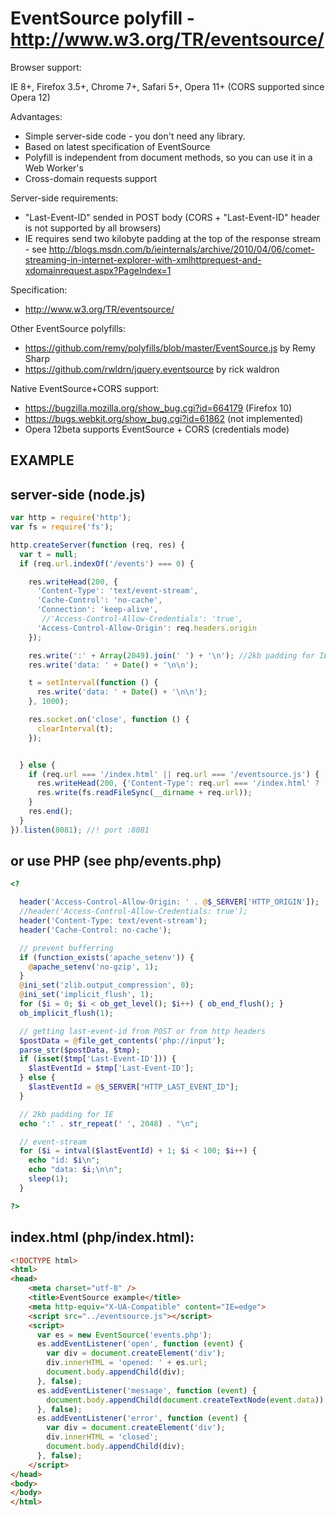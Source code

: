 EventSource polyfill - http://www.w3.org/TR/eventsource/
========================================================

  Browser support:

  IE 8+, Firefox 3.5+, Chrome 7+, Safari 5+, Opera 11+ (CORS supported since Opera 12)

  Advantages:

  * Simple server-side code - you don't need any library.
  * Based on latest specification of EventSource
  * Polyfill is independent from document methods, so you can use it in a Web Worker's
  * Cross-domain requests support

  Server-side requirements:

  * "Last-Event-ID" sended in POST body (CORS + "Last-Event-ID" header is not supported by all browsers)
  * IE requires send two kilobyte padding at the top of the response stream - see http://blogs.msdn.com/b/ieinternals/archive/2010/04/06/comet-streaming-in-internet-explorer-with-xmlhttprequest-and-xdomainrequest.aspx?PageIndex=1

  Specification:

  * http://www.w3.org/TR/eventsource/

  Other EventSource polyfills:

  * https://github.com/remy/polyfills/blob/master/EventSource.js by Remy Sharp
  * https://github.com/rwldrn/jquery.eventsource by rick waldron

  Native EventSource+CORS support:

  * https://bugzilla.mozilla.org/show_bug.cgi?id=664179 (Firefox 10)
  * https://bugs.webkit.org/show_bug.cgi?id=61862 (not implemented)
  * Opera 12beta supports EventSource + CORS (credentials mode)

EXAMPLE
-------



server-side (node.js)
---------------------

```javascript
var http = require('http');
var fs = require('fs');

http.createServer(function (req, res) {
  var t = null;
  if (req.url.indexOf('/events') === 0) {

    res.writeHead(200, {
      'Content-Type': 'text/event-stream',
      'Cache-Control': 'no-cache',
      'Connection': 'keep-alive',
       //'Access-Control-Allow-Credentials': 'true',
      'Access-Control-Allow-Origin': req.headers.origin
    });

    res.write(':' + Array(2049).join(' ') + '\n'); //2kb padding for IE
    res.write('data: ' + Date() + '\n\n');

    t = setInterval(function () {
      res.write('data: ' + Date() + '\n\n');
    }, 1000);

    res.socket.on('close', function () {
      clearInterval(t);
    });


  } else {
    if (req.url === '/index.html' || req.url === '/eventsource.js') {
      res.writeHead(200, {'Content-Type': req.url === '/index.html' ? 'text/html' : 'text/javascript'});
      res.write(fs.readFileSync(__dirname + req.url));
    }
    res.end();
  }
}).listen(8081); //! port :8081
```

or use PHP (see php/events.php)
-------------------------------
```php
<?

  header('Access-Control-Allow-Origin: ' . @$_SERVER['HTTP_ORIGIN']);
  //header('Access-Control-Allow-Credentials: true');
  header('Content-Type: text/event-stream');
  header('Cache-Control: no-cache');

  // prevent bufferring
  if (function_exists('apache_setenv')) {
    @apache_setenv('no-gzip', 1);
  }
  @ini_set('zlib.output_compression', 0);
  @ini_set('implicit_flush', 1);
  for ($i = 0; $i < ob_get_level(); $i++) { ob_end_flush(); }
  ob_implicit_flush(1);

  // getting last-event-id from POST or from http headers
  $postData = @file_get_contents('php://input');
  parse_str($postData, $tmp);
  if (isset($tmp['Last-Event-ID'])) {
    $lastEventId = $tmp['Last-Event-ID'];
  } else {
    $lastEventId = @$_SERVER["HTTP_LAST_EVENT_ID"];
  }

  // 2kb padding for IE
  echo ':' . str_repeat(' ', 2048) . "\n";

  // event-stream
  for ($i = intval($lastEventId) + 1; $i < 100; $i++) {
    echo "id: $i\n";
    echo "data: $i;\n\n";
    sleep(1);
  }

?>
```

index.html (php/index.html):
----------------------------
```html
<!DOCTYPE html>
<html>
<head>
    <meta charset="utf-8" />
    <title>EventSource example</title>
    <meta http-equiv="X-UA-Compatible" content="IE=edge">
    <script src="../eventsource.js"></script>
    <script>
      var es = new EventSource('events.php');
      es.addEventListener('open', function (event) {
        var div = document.createElement('div');
        div.innerHTML = 'opened: ' + es.url;
        document.body.appendChild(div);
      }, false);
      es.addEventListener('message', function (event) {
        document.body.appendChild(document.createTextNode(event.data));
      }, false);
      es.addEventListener('error', function (event) {
        var div = document.createElement('div');
        div.innerHTML = 'closed';
        document.body.appendChild(div);
      }, false);
    </script>
</head>
<body>
</body>
</html>
```
